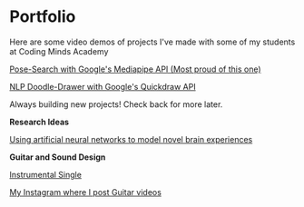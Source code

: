 # Portfolio

Here are some video demos of projects I've made with some of my students at Coding Minds Academy

<p><a href="https://www.loom.com/share/aebeec12226547c59433e9e997209474">
Pose-Search with Google's Mediapipe API (Most proud of this one)
</a></p>

<p><a href="https://www.loom.com/share/295bd546ccf446068b3d0fe7e494b7ed">
NLP Doodle-Drawer with Google's Quickdraw API
</a></p>


Always building new projects! Check back for more later.


<b><p>Research Ideas</p></b>
<p><a href="https://docs.google.com/document/d/e/2PACX-1vSQxW1l2fqAwS2G7KRgtTtDzBXy5YNNKv3zviJF50NQ-u0KebbyQidE_pmQQN-Wp8q8621i_VvPWIlp/pub">
  Using artificial neural networks to model novel brain experiences
</a></p>

<b><p>Guitar and Sound Design</p></b>
<p><a href="https://youtu.be/BV51PzhVoZ4">Instrumental Single</a></p>
<p><a href="https://www.instagram.com/hadee.guitarist/">My Instagram where I post Guitar videos</a></p>

